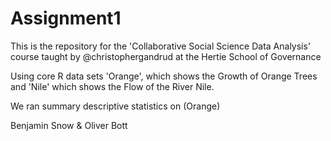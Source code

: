 Assignment1
===========

This is the repository for the 'Collaborative Social Science Data Analysis' course taught by @christophergandrud at the Hertie School of Governance

Using core R data sets 'Orange', which shows the Growth of Orange Trees and 'Nile' which shows the Flow of the River Nile. 

We ran summary descriptive statistics on (Orange)

Benjamin Snow & Oliver Bott
